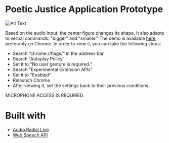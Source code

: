 # Poetic Justice Application Prototype

![Alt Text](https://github.com/hyunjacoblee/-art_prototype/blob/master/prototype.gif)

Based on the audio input, the center figure changes its shape. It also adapts to verbal commands: "bigger" and "smaller." The demo is available [here](https://bit.ly/prototype_jacob), preferably on Chrome. In order to view it, you can take the following steps: 

* Search “chrome://flags/“ in the address bar
* Search “Autoplay Policy”
* Set it to “No user gesture is required.”
* Search "Experimental Extension APIs"
* Set it to "Enabled"
* Relaunch Chrome
* After viewing it, set the settings back to their previous conditions.

MICROPHONE ACCESS IS REQUIRED. 

# Built with 
* [Audio Radial Line](https://bl.ocks.org/alexmacy/a39e1e54f68c45b5e1bb5b27c78908db)
* [Web Speech API](https://developer.mozilla.org/en-US/docs/Web/API/Web_Speech_API)
